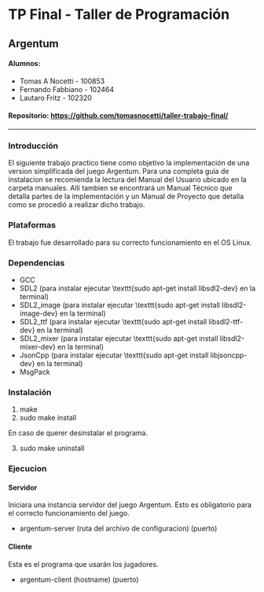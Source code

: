 # TP Final - Taller de Programación
## Argentum

#### Alumnos: 
- Tomas A Nocetti   - 100853
- Fernando Fabbiano - 102464
- Lautaro Fritz     - 102320

#### Repositorio: https://github.com/tomasnocetti/taller-trabajo-final/
___

### Introducción
El siguiente trabajo practico tiene como objetivo la implementación de una version simplificada del juego Argentum. Para una completa guia de instalacion se recomienda la lectura del Manual del Usuario ubicado en la carpeta manuales. Allí tambien se encontrará un Manual Técnico que detalla partes de la implementación y un Manual de Proyecto que detalla como se procedió a realizar dicho trabajo.

### Plataformas
El trabajo fue desarrollado para su correcto funcionamiento en el OS Linux.

### Dependencias
* GCC 
* SDL2 (para instalar ejecutar \texttt{sudo apt-get install libsdl2-dev} en la terminal)
* SDL2_image (para instalar ejecutar \texttt{sudo apt-get install libsdl2-image-dev} en la terminal)
* SDL2_ttf (para instalar ejecutar \texttt{sudo apt-get install libsdl2-ttf-dev} en la terminal)
* SDL2_mixer (para instalar ejecutar \texttt{sudo apt-get install libsdl2-mixer-dev} en la terminal)
* JsonCpp (para instalar ejecutar \texttt{sudo apt-get install libjsoncpp-dev} en la terminal)
* MsgPack 

### Instalación

1) make
2) sudo make install

En caso de querer desinstalar el programa.

3) sudo make uninstall

### Ejecucion

#### Servidor
Iniciara una instancia servidor del juego Argentum. Esto es obligatorio para el correcto funcionamiento del juego.

* argentum-server (ruta del archivo de configuracion) (puerto)

#### Cliente
Esta es el programa que usarán los jugadores. 

* argentum-client (hostname) (puerto)

